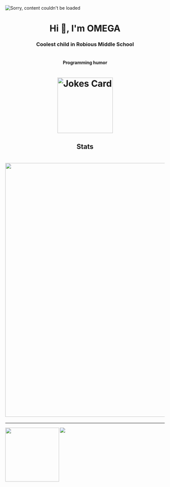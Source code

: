 <img alt="Sorry, content couldn't be loaded" src="https://readme-typing-svg.herokuapp.com?vCenter=true&lines=Hello!+I+am+ΩMEGA!;Im+a+HTML+Coder;I+love+video+games;">
<h1 align="center">Hi 👋, I'm OMEGA</h1>

<h3 align="Middle">Coolest child in Robious Middle School </h3>
<h1 align="center"></h1>

<h4 align="Middle">Programming humor</h4>
    
<h1 align="center">
<img height="175" src="https://readme-jokes.vercel.app/api" alt="Jokes Card" />
</h1>

<h2 align="Middle">Stats</h2>

<h1 align="Right">
<img width=800 src="https://github-profile-trophy.vercel.app/?username=OMEGA6401&theme=darkhub&column=8&no-frame=true"/>
</a>
</h1>


---


<div>
  <img height="170" align="left" src="https://github-readme-stats.vercel.app/api?username=OMEGA6401&theme=dark&count_private=true&include_all_commits=true" />
  <img src="https://github-readme-stats.vercel.app/api/top-langs/?username=OMEGA6401&theme=dark&layout=compact" />
</div>

